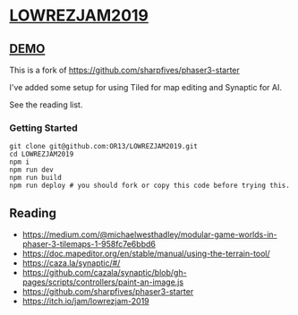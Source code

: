 # [LOWREZJAM2019](https://itch.io/jam/lowrezjam-2019)

## [DEMO](https://or13.github.io/LOWREZJAM2019/)

This is a fork of https://github.com/sharpfives/phaser3-starter

I've added some setup for using Tiled for map editing and Synaptic for AI.

See the reading list.

### Getting Started

```
git clone git@github.com:OR13/LOWREZJAM2019.git
cd LOWREZJAM2019
npm i
npm run dev
npm run build
npm run deploy # you should fork or copy this code before trying this.
```

## Reading

- https://medium.com/@michaelwesthadley/modular-game-worlds-in-phaser-3-tilemaps-1-958fc7e6bbd6
- https://doc.mapeditor.org/en/stable/manual/using-the-terrain-tool/
- https://caza.la/synaptic/#/
- https://github.com/cazala/synaptic/blob/gh-pages/scripts/controllers/paint-an-image.js
- https://github.com/sharpfives/phaser3-starter
- https://itch.io/jam/lowrezjam-2019
